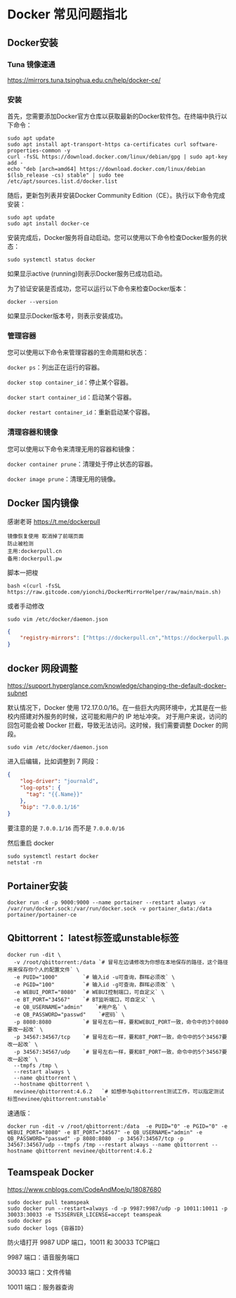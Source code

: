 # Docker 常见问题指北


## Docker安装

### Tuna 镜像速通

https://mirrors.tuna.tsinghua.edu.cn/help/docker-ce/

### 安装
首先，您需要添加Docker官方仓库以获取最新的Docker软件包。在终端中执行以下命令：
```shell
sudo apt update
sudo apt install apt-transport-https ca-certificates curl software-properties-common -y
curl -fsSL https://download.docker.com/linux/debian/gpg | sudo apt-key add -
echo "deb [arch=amd64] https://download.docker.com/linux/debian $(lsb_release -cs) stable" | sudo tee /etc/apt/sources.list.d/docker.list
```
随后，更新包列表并安装Docker Community Edition（CE）。执行以下命令完成安装：

```shell
sudo apt update
sudo apt install docker-ce
```

安装完成后，Docker服务将自动启动。您可以使用以下命令检查Docker服务的状态：
```shell
sudo systemctl status docker
```

如果显示active (running)则表示Docker服务已成功启动。


为了验证安装是否成功，您可以运行以下命令来检查Docker版本：
```shell
docker --version
```
如果显示Docker版本号，则表示安装成功。


### 管理容器

您可以使用以下命令来管理容器的生命周期和状态：

`docker ps`：列出正在运行的容器。

`docker stop container_id`：停止某个容器。

`docker start container_id`：启动某个容器。

`docker restart container_id`：重新启动某个容器。

### 清理容器和镜像

您可以使用以下命令来清理无用的容器和镜像：

`docker container prune`：清理处于停止状态的容器。

`docker image prune`：清理无用的镜像。



## Docker 国内镜像

感谢老哥 https://t.me/dockerpull

```
镜像恢复使用 取消掉了前端页面
防止被检测
主用:dockerpull.cn
备用:dockerpull.pw
```

脚本一把梭

```shell
bash <(curl -fsSL https://raw.gitcode.com/yionchi/DockerMirrorHelper/raw/main/main.sh)
```

或者手动修改

```shell
sudo vim /etc/docker/daemon.json
```

```json
{
    "registry-mirrors": ["https://dockerpull.cn","https://dockerpull.pw"]
}

```



## docker 网段调整

https://support.hyperglance.com/knowledge/changing-the-default-docker-subnet

默认情况下，Docker 使用 172.17.0.0/16。在一些巨大内网环境中，尤其是在一些校内搭建对外服务的时候，这可能和用户的 IP 地址冲突。
对于用户来说，访问的回包可能会被 Docker 拦截，导致无法访问。这时候，我们需要调整 Docker 的网段。

```shell
sudo vim /etc/docker/daemon.json
```

进入后编辑，比如调整到 7 网段：
```json
{
    "log-driver": "journald",
    "log-opts": {
      "tag": "{{.Name}}"
    },
    "bip": "7.0.0.1/16"
}
```
要注意的是 `7.0.0.1/16` 而不是 `7.0.0.0/16` 

然后重启 docker
```shell
sudo systemctl restart docker
netstat -rn
```

## Portainer安装
```
docker run -d -p 9000:9000 --name portainer --restart always -v /var/run/docker.sock:/var/run/docker.sock -v portainer_data:/data portainer/portainer-ce
```


##  Qbittorrent： latest标签或unstable标签
```shell
docker run -dit \
  -v /root/qbittorrent:/data `# 冒号左边请修改为你想在本地保存的路径，这个路径用来保存你个人的配置文件` \
  -e PUID="1000"        `# 输入id -u可查询，群晖必须改` \
  -e PGID="100"         `# 输入id -g可查询，群晖必须改` \
  -e WEBUI_PORT="8080"  `# WEBUI控制端口，可自定义` \
  -e BT_PORT="34567"    `# BT监听端口，可自定义` \
  -e QB_USERNAME="admin"    `#用户名` \
  -e QB_PASSWORD="passwd"    `#密码` \
  -p 8080:8080          `# 冒号左右一样，要和WEBUI_PORT一致，命令中的3个8080要改一起改` \
  -p 34567:34567/tcp    `# 冒号左右一样，要和BT_PORT一致，命令中的5个34567要改一起改` \
  -p 34567:34567/udp    `# 冒号左右一样，要和BT_PORT一致，命令中的5个34567要改一起改` \
  --tmpfs /tmp \
  --restart always \
  --name qbittorrent \
  --hostname qbittorrent \
  nevinee/qbittorrent:4.6.2   `# 如想参与qbittorrent测试工作，可以指定测试标签nevinee/qbittorrent:unstable`
```

速通版：
```shell
docker run -dit -v /root/qbittorrent:/data  -e PUID="0" -e PGID="0" -e WEBUI_PORT="8080" -e BT_PORT="34567" -e QB_USERNAME="admin" -e QB_PASSWORD="passwd" -p 8080:8080  -p 34567:34567/tcp -p 34567:34567/udp --tmpfs /tmp --restart always --name qbittorrent --hostname qbittorrent nevinee/qbittorrent:4.6.2  
```


## Teamspeak Docker

https://www.cnblogs.com/CodeAndMoe/p/18087680

```shell
sudo docker pull teamspeak
sudo docker run --restart=always -d -p 9987:9987/udp -p 10011:10011 -p 30033:30033 -e TS3SERVER_LICENSE=accept teamspeak
sudo docker ps
sudo docker logs {容器ID}
```
防火墙打开 9987 UDP 端口，10011 和 30033 TCP端口

9987 端口：语音服务端口

30033 端口：文件传输

10011 端口：服务器查询

